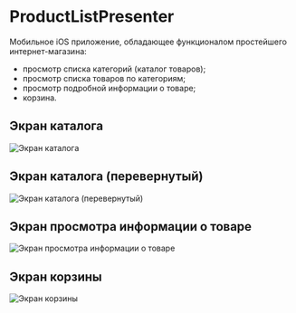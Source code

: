 # ProductListPresenter
Мобильное iOS приложение, обладающее функционалом простейшего интернет-магазина:
* просмотр списка категорий (каталог товаров);
* просмотр списка товаров по категориям;
* просмотр подробной информации о товаре;
* корзина.

## Экран каталога
![Экран каталога](Images/catalog.png?raw=true)

## Экран каталога (перевернутый)
![Экран каталога (перевернутый)](Images/catalog_rotated.png?raw=true)

## Экран просмотра информации о товаре
![Экран просмотра информации о товаре](Images/product_details.png?raw=true)

## Экран корзины
![Экран корзины](Images/shopping_cart.png?raw=true)
